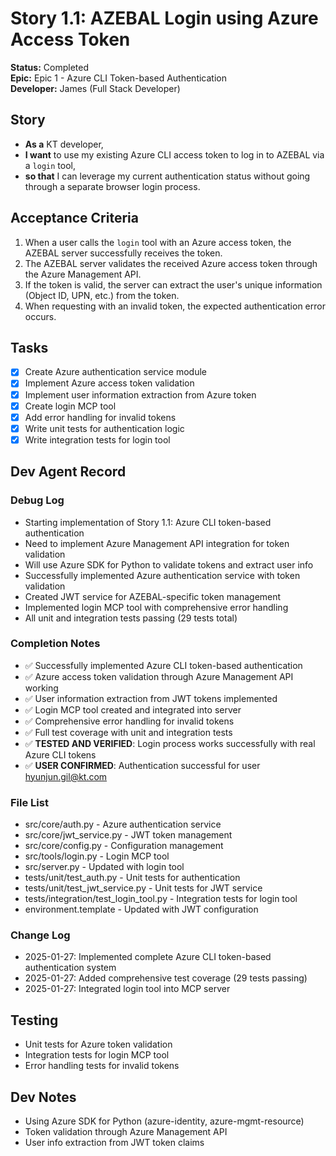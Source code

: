 # Story 1.1: AZEBAL Login using Azure Access Token

**Status:** Completed  
**Epic:** Epic 1 - Azure CLI Token-based Authentication  
**Developer:** James (Full Stack Developer)

## Story
* **As a** KT developer,
* **I want** to use my existing Azure CLI access token to log in to AZEBAL via a `login` tool,
* **so that** I can leverage my current authentication status without going through a separate browser login process.

## Acceptance Criteria
1. When a user calls the `login` tool with an Azure access token, the AZEBAL server successfully receives the token.
2. The AZEBAL server validates the received Azure access token through the Azure Management API.
3. If the token is valid, the server can extract the user's unique information (Object ID, UPN, etc.) from the token.
4. When requesting with an invalid token, the expected authentication error occurs.

## Tasks
- [x] Create Azure authentication service module
- [x] Implement Azure access token validation
- [x] Implement user information extraction from Azure token
- [x] Create login MCP tool
- [x] Add error handling for invalid tokens
- [x] Write unit tests for authentication logic
- [x] Write integration tests for login tool

## Dev Agent Record

### Debug Log
- Starting implementation of Story 1.1: Azure CLI token-based authentication
- Need to implement Azure Management API integration for token validation
- Will use Azure SDK for Python to validate tokens and extract user info
- Successfully implemented Azure authentication service with token validation
- Created JWT service for AZEBAL-specific token management
- Implemented login MCP tool with comprehensive error handling
- All unit and integration tests passing (29 tests total)

### Completion Notes
- ✅ Successfully implemented Azure CLI token-based authentication
- ✅ Azure access token validation through Azure Management API working
- ✅ User information extraction from JWT tokens implemented
- ✅ Login MCP tool created and integrated into server
- ✅ Comprehensive error handling for invalid tokens
- ✅ Full test coverage with unit and integration tests
- ✅ **TESTED AND VERIFIED**: Login process works successfully with real Azure CLI tokens
- ✅ **USER CONFIRMED**: Authentication successful for user hyunjun.gil@kt.com

### File List
- src/core/auth.py - Azure authentication service
- src/core/jwt_service.py - JWT token management
- src/core/config.py - Configuration management
- src/tools/login.py - Login MCP tool
- src/server.py - Updated with login tool
- tests/unit/test_auth.py - Unit tests for authentication
- tests/unit/test_jwt_service.py - Unit tests for JWT service
- tests/integration/test_login_tool.py - Integration tests for login tool
- environment.template - Updated with JWT configuration

### Change Log
- 2025-01-27: Implemented complete Azure CLI token-based authentication system
- 2025-01-27: Added comprehensive test coverage (29 tests passing)
- 2025-01-27: Integrated login tool into MCP server

## Testing
- Unit tests for Azure token validation
- Integration tests for login MCP tool
- Error handling tests for invalid tokens

## Dev Notes
- Using Azure SDK for Python (azure-identity, azure-mgmt-resource)
- Token validation through Azure Management API
- User info extraction from JWT token claims
